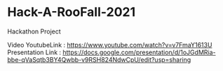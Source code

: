 # Hack-A-RooFall-2021
Hackathon Project 


Video YoutubeLink : https://www.youtube.com/watch?v=v7FmaY1613U
Presentation Link : https://docs.google.com/presentation/d/1oJGdMRia-bbe-qVaSqtb3BY4Qwbb-v9RSH824NdwCpU/edit?usp=sharing
